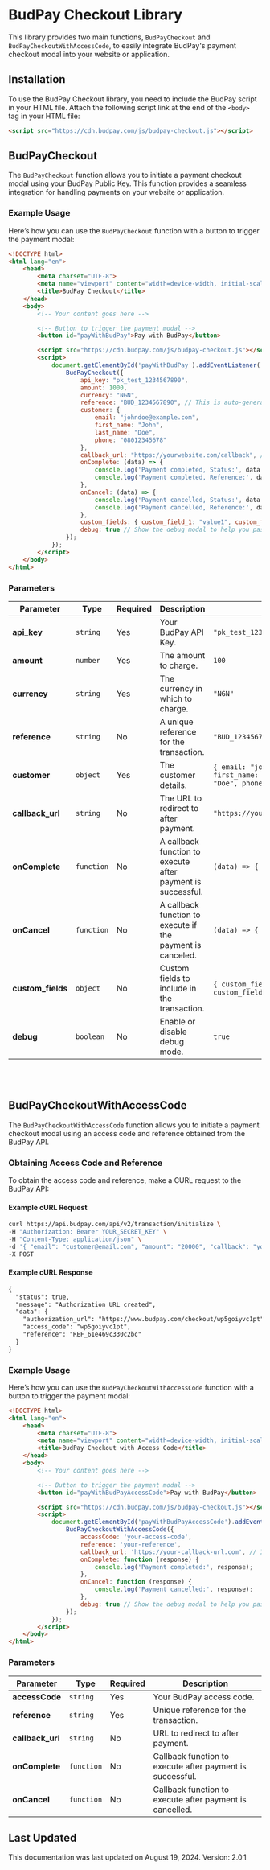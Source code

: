 
# BudPay Checkout Library

This library provides two main functions, `BudPayCheckout` and `BudPayCheckoutWithAccessCode`, to easily integrate BudPay's payment checkout modal into your website or application.


## Installation

To use the BudPay Checkout library, you need to include the BudPay script in your HTML file. Attach the following script link at the end of the `<body>` tag in your HTML file:

```html
<script src="https://cdn.budpay.com/js/budpay-checkout.js"></script>
```


## BudPayCheckout

The `BudPayCheckout` function allows you to initiate a payment checkout modal using your BudPay Public Key. This function provides a seamless integration for handling payments on your website or application.


### Example Usage

Here’s how you can use the `BudPayCheckout` function with a button to trigger the payment modal:

```html
<!DOCTYPE html>
<html lang="en">
    <head>
        <meta charset="UTF-8">
        <meta name="viewport" content="width=device-width, initial-scale=1.0">
        <title>BudPay Checkout</title>
    </head>
    <body>
        <!-- Your content goes here -->

        <!-- Button to trigger the payment modal -->
        <button id="payWithBudPay">Pay with BudPay</button>

        <script src="https://cdn.budpay.com/js/budpay-checkout.js"></script>
        <script>
            document.getElementById('payWithBudPay').addEventListener('click', function () {
                BudPayCheckout({
                    api_key: "pk_test_1234567890",
                    amount: 1000,
                    currency: "NGN",
                    reference: "BUD_1234567890", // This is auto-generated, if not provided
                    customer: {
                        email: "johndoe@example.com",
                        first_name: "John",
                        last_name: "Doe",
                        phone: "08012345678"
                    },
                    callback_url: "https://yourwebsite.com/callback", // If callback_url is not provided, the onComplete function is called (if provided)
                    onComplete: (data) => { 
                        console.log('Payment completed, Status:', data.status) 
                        console.log('Payment completed, Reference:', data.reference) 
                    },
                    onCancel: (data) => { 
                        console.log('Payment cancelled, Status:', data.status) 
                        console.log('Payment cancelled, Reference:', data.reference) 
                    },
                    custom_fields: { custom_field_1: "value1", custom_field_2: "value2" },
                    debug: true // Show the debug modal to help you pass the write configs
                });
            });
        </script>
    </body>
</html>
```


### Parameters

| Parameter      | Type     | Required | Description                                                        | Example                                     |
|----------------|----------|----------|--------------------------------------------------------------------|---------------------------------------------|
| **api_key**    | `string` | Yes      | Your BudPay API Key.                                               | `"pk_test_1234567890"`                      |
| **amount**     | `number` | Yes      | The amount to charge.                                              | `100`                                      |
| **currency**   | `string` | Yes      | The currency in which to charge.                                   | `"NGN"`                                     |
| **reference**  | `string` | No       | A unique reference for the transaction.                            | `"BUD_1234567890"`                          |
| **customer**   | `object` | Yes      | The customer details.                                              | `{ email: "johndoe@example.com", first_name: "John", last_name: "Doe", phone: "08012345678" }` |
| **callback_url** | `string` | No     | The URL to redirect to after payment.                              | `"https://yourwebsite.com/callback"`        |
| **onComplete** | `function` | No     | A callback function to execute after payment is successful.        | `(data) => { console.log(data) }`           |
| **onCancel**   | `function` | No     | A callback function to execute if the payment is canceled.         | `(data) => { console.log(data) }`           |
| **custom_fields** | `object` | No   | Custom fields to include in the transaction.                       | `{ custom_field_1: "value1", custom_field_2: "value2" }` |
| **debug**      | `boolean` | No      | Enable or disable debug mode.                                      | `true`                                      |



<br/><br/>


## BudPayCheckoutWithAccessCode

The `BudPayCheckoutWithAccessCode` function allows you to initiate a payment checkout modal using an access code and reference obtained from the BudPay API.

### Obtaining Access Code and Reference

To obtain the access code and reference, make a CURL request to the BudPay API:


#### Example cURL Request

```bash copy
curl https://api.budpay.com/api/v2/transaction/initialize \
-H "Authorization: Bearer YOUR_SECRET_KEY" \
-H "Content-Type: application/json" \
-d '{ "email": "customer@email.com", "amount": "20000", "callback": "yourcallbackurl" }' \
-X POST
```


#### Example cURL Response

```html copy
{
  "status": true,
  "message": "Authorization URL created",
  "data": {
    "authorization_url": "https://www.budpay.com/checkout/wp5goiyvc1pt",
    "access_code": "wp5goiyvc1pt",
    "reference": "REF_61e469c330c2bc"
  }
}
```


### Example Usage

Here’s how you can use the `BudPayCheckoutWithAccessCode` function with a button to trigger the payment modal:

```html
<!DOCTYPE html>
<html lang="en">
    <head>
        <meta charset="UTF-8">
        <meta name="viewport" content="width=device-width, initial-scale=1.0">
        <title>BudPay Checkout with Access Code</title>
    </head>
    <body>
        <!-- Your content goes here -->

        <!-- Button to trigger the payment modal -->
        <button id="payWithBudPayAccessCode">Pay with BudPay</button>

        <script src="https://cdn.budpay.com/js/budpay-checkout.js"></script>
        <script>
            document.getElementById('payWithBudPayAccessCode').addEventListener('click', function () {
                BudPayCheckoutWithAccessCode({
                    accessCode: 'your-access-code',
                    reference: 'your-reference', 
                    callback_url: 'https://your-callback-url.com', // If callback_url is not provided, the onComplete function is called (if provided)
                    onComplete: function (response) {
                        console.log('Payment completed:', response);
                    },
                    onCancel: function (response) {
                        console.log('Payment cancelled:', response);
                    },
                    debug: true // Show the debug modal to help you pass the write configs
                });
            });
        </script>
    </body>
</html>
```




### Parameters

| Parameter        | Type       | Required | Description                                               |
|------------------|------------|----------|-----------------------------------------------------------|
| **accessCode**   | `string`   | Yes      | Your BudPay access code.                                  |
| **reference**    | `string`   | Yes      | Unique reference for the transaction.                     |
| **callback_url** | `string`   | No       | URL to redirect to after payment.                         |
| **onComplete**   | `function` | No       | Callback function to execute after payment is successful. |
| **onCancel**     | `function` | No       | Callback function to execute after payment is cancelled.  |



## Last Updated
This documentation was last updated on August 19, 2024.
Version: 2.0.1